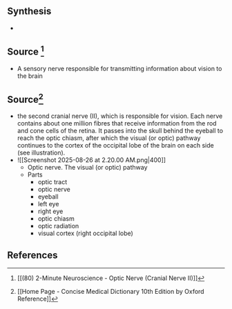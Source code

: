 ## Synthesis
- 
## Source [^1]
- A sensory nerve responsible for transmitting information about vision to the brain
## Source[^2]
- the second cranial nerve (II), which is responsible for vision. Each nerve contains about one million fibres that receive information from the rod and cone cells of the retina. It passes into the skull behind the eyeball to reach the optic chiasm, after which the visual (or optic) pathway continues to the cortex of the occipital lobe of the brain on each side (see illustration).
- ![[Screenshot 2025-08-26 at 2.20.00 AM.png|400]]
	- Optic nerve. The visual (or optic) pathway
	- Parts
		- optic tract
		- optic nerve
		- eyeball
		- left eye
		- right eye
		- optic chiasm
		- optic radiation
		- visual cortex (right occipital lobe)
## References

[^1]: [[(80) 2-Minute Neuroscience - Optic Nerve (Cranial Nerve II)]]
[^2]: [[Home Page - Concise Medical Dictionary 10th Edition by Oxford Reference]]